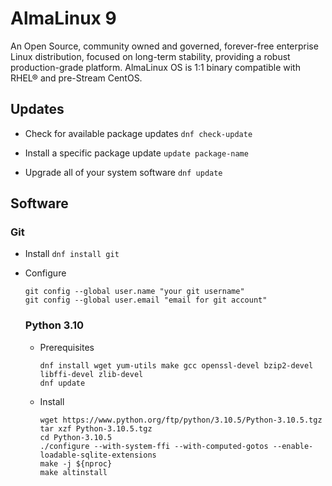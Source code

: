 # AlmaLinux 9

An Open Source, community owned and governed, forever-free enterprise Linux distribution, focused on long-term stability, providing a robust production-grade platform. AlmaLinux OS is 1:1 binary compatible with RHEL® and pre-Stream CentOS.

## Updates

- Check for available package updates
  ``dnf check-update``

- Install a specific package update
  ``update package-name``

- Upgrade all of your system software
  ``dnf update``
  
## Software

### Git

- Install
  ``dnf install git``

- Configure
  ```
  git config --global user.name "your git username"
  git config --global user.email "email for git account"
  ```
  
  ### Python 3.10
  
  - Prerequisites
    ```
    dnf install wget yum-utils make gcc openssl-devel bzip2-devel libffi-devel zlib-devel
    dnf update
    ```
  
  - Install
    ```
    wget https://www.python.org/ftp/python/3.10.5/Python-3.10.5.tgz
    tar xzf Python-3.10.5.tgz 
    cd Python-3.10.5
    ./configure --with-system-ffi --with-computed-gotos --enable-loadable-sqlite-extensions 
    make -j ${nproc} 
    make altinstall 
    ```
